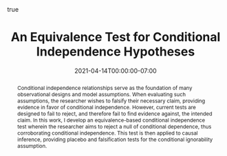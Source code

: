 ---
abstract: Conditional independence relationships serve as the foundation of many observational designs and model assumptions. When evaluating such assumptions, the researcher wishes to falsify their necessary claim, providing evidence in favor of conditional independence. However, current tests are designed to fail to reject, and therefore fail to find evidence against, the intended claim. In this work, I develop an equivalence-based conditional independence test wherein the researcher aims to reject a null of conditional dependence, thus corroborating conditional independence. This test is then applied to causal inference, providing placebo and falsification tests for the conditional ignorability assumption.
authors:
- S Kahmann
date: "2021-04-14T00:00:00-07:00"
doi: ""
draft: false
featured: true
math: true
projects:
- internal-project
publication: 
publication_types:
- "3"
tags: []
title: An Equivalence Test for Conditional Independence Hypotheses
#url_pdf: "files/equivalence_CI_2.pdf"
---